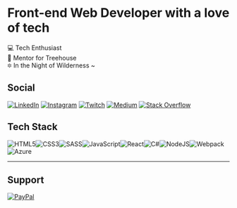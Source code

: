 # Front-end Web Developer with a love of tech

:computer: Tech Enthusiast\
:frog: Mentor for Treehouse\
:six_pointed_star: In the Night of Wilderness ~

## Social

[![LinkedIn](https://img.shields.io/badge/LinkedIn-%230077B5.svg?logo=linkedin&logoColor=white)](https://linkedin.com/in/jmereardon17)   [![Instagram](https://img.shields.io/badge/Instagram-%23E4405F.svg?logo=Instagram&logoColor=white)](https://instagram.com/jmereardon17)   [![Twitch](https://img.shields.io/badge/Twitch-%239146FF.svg?logo=Twitch&logoColor=white)](https://twitch.tv/consp1racyy)   [![Medium](https://img.shields.io/badge/Medium-12100E?logo=medium&logoColor=white)](https://medium.com/@@jme.reardon17)   [![Stack Overflow](https://img.shields.io/badge/-Stackoverflow-FE7A16?logo=stack-overflow&logoColor=white)](https://stackoverflow.com/users/14158128)

## Tech Stack

![HTML5](https://img.shields.io/badge/html5-%23E34F26.svg?style=for-the-badge&logo=html5&logoColor=white)![CSS3](https://img.shields.io/badge/css3-%231572B6.svg?style=for-the-badge&logo=css3&logoColor=white)![SASS](https://img.shields.io/badge/SASS-hotpink.svg?style=for-the-badge&logo=SASS&logoColor=white)![JavaScript](https://img.shields.io/badge/javascript-%23323330.svg?style=for-the-badge&logo=javascript&logoColor=%23F7DF1E)![React](https://img.shields.io/badge/react-%2320232a.svg?style=for-the-badge&logo=react&logoColor=%2361DAFB)![C#](https://img.shields.io/badge/c%23-%23239120.svg?style=for-the-badge&logo=c-sharp&logoColor=white)![NodeJS](https://img.shields.io/badge/node.js-6DA55F?style=for-the-badge&logo=node.js&logoColor=white)![Webpack](https://img.shields.io/badge/webpack-%238DD6F9.svg?style=for-the-badge&logo=webpack&logoColor=black)![Azure](https://img.shields.io/badge/azure-%230072C6.svg?style=for-the-badge&logo=azure-devops&logoColor=white)

---

## Support

  [![PayPal](https://img.shields.io/badge/PayPal-00457C?style=for-the-badge&logo=paypal&logoColor=white)](https://paypal.me/jmereardon17)
